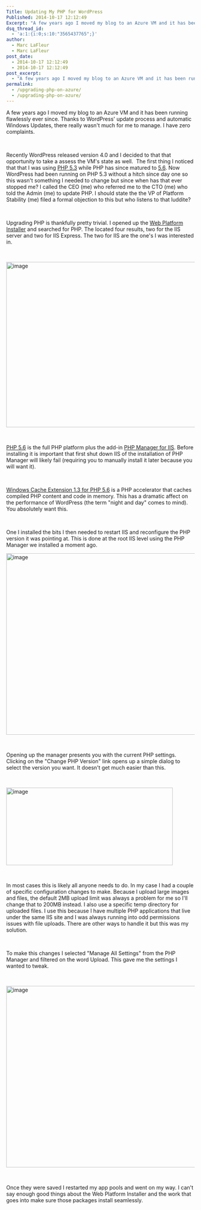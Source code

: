 ```yaml
---
Title: Updating My PHP for WordPress
Published: 2014-10-17 12:12:49
Excerpt: "A few years ago I moved my blog to an Azure VM and it has been running flawlessly ever since. Thanks to WordPress' update process and automatic Windows Updates, there really wasn't much for me to manage. I have zero complaints."
dsq_thread_id:
  - 'a:1:{i:0;s:10:"3565437765";}'
author:
  - Marc LaFleur
  - Marc LaFleur
post_date:
  - 2014-10-17 12:12:49
  - 2014-10-17 12:12:49
post_excerpt:
  - "A few years ago I moved my blog to an Azure VM and it has been running flawlessly ever since. Thanks to WordPress' update process and automatic Windows Updates, there really wasn't much for me to manage. I have zero complaints."
permalink:
  - /upgrading-php-on-azure/
  - /upgrading-php-on-azure/
---
```

A few years ago I moved my blog to an Azure VM and it has been running flawlessly ever since. Thanks to WordPress' update process and automatic Windows Updates, there really wasn't much for me to manage. I have zero complaints.

&nbsp;

Recently WordPress released version 4.0 and I decided to that that opportunity to take a assess the VM's state as well.  The first thing I noticed that that I was using <a href="http://php.net/ChangeLog-5.php#5.3.2" target="_blank">PHP 5.3</a> while PHP has since matured to <a href="http://php.net/ChangeLog-5.php#5.6.2" target="_blank">5.6</a>. Now WordPress had been running on PHP 5.3 without a hitch since day one so this wasn't something I needed to change but since when has that ever stopped me? I called the CEO (me) who referred me to the CTO (me) who told the Admin (me) to update PHP. I should state the the VP of Platform Stability (me) filed a formal objection to this but who listens to that luddite?

&nbsp;

Upgrading PHP is thankfully pretty trivial. I opened up the <a href="http://www.microsoft.com/web/downloads/platform.aspx" target="_blank">Web Platform Installer</a> and searched for PHP. The located four results, two for the IIS server and two for IIS Express. The two for IIS are the one's I was interested in.

&nbsp;

<a href="http://massivescale.blob.core.windows.net/blogmedia/2014/10/image.png"><img style="background-image: none; padding-top: 0px; padding-left: 0px; display: inline; padding-right: 0px; border: 0px;" title="image" src="http://massivescale.blob.core.windows.net/blogmedia/2014/10/image_thumb.png" alt="image" width="644" height="441" border="0" /></a>

&nbsp;

<a href="http://windows.php.net/" target="_blank">PHP 5.6</a> is the full PHP platform plus the add-in <a href="http://phpmanager.codeplex.com/" target="_blank">PHP Manager for IIS</a>. Before installing it is important that first shut down IIS of the installation of PHP Manager will likely fail (requiring you to manually install it later because you will want it).

&nbsp;

<a href="http://www.iis.net/downloads/microsoft/wincache-extension" target="_blank">Windows Cache Extension 1.3 for PHP 5.6</a> is a PHP accelerator that caches compiled PHP content and code in memory. This has a dramatic affect on the performance of WordPress (the term "night and day" comes to mind). You absolutely want this.

&nbsp;

One I installed the bits I then needed to restart IIS and reconfigure the PHP version it was pointing at. This is done at the root IIS level using the PHP Manager we installed a moment ago.

<a href="http://massivescale.blob.core.windows.net/blogmedia/2014/10/image1.png"><img style="background-image: none; padding-top: 0px; padding-left: 0px; display: inline; padding-right: 0px; border: 0px;" title="image" src="http://massivescale.blob.core.windows.net/blogmedia/2014/10/image_thumb1.png" alt="image" width="644" height="484" border="0" /></a>

&nbsp;

Opening up the manager presents you with the current PHP settings. Clicking on the "Change PHP Version" link opens up a simple dialog to select the version you want. It doesn't get much easier than this.

&nbsp;

<a href="http://massivescale.blob.core.windows.net/blogmedia/2014/10/image2.png"><img style="background-image: none; padding-top: 0px; padding-left: 0px; display: inline; padding-right: 0px; border: 0px;" title="image" src="http://massivescale.blob.core.windows.net/blogmedia/2014/10/image_thumb2.png" alt="image" width="445" height="207" border="0" /></a>

&nbsp;

In most cases this is likely all anyone needs to do. In my case I had a couple of specific configuration changes to make. Because I upload large images and files, the default 2MB upload limit was always a problem for me so I'll change that to 200MB instead. I also use a specific temp directory for uploaded files. I use this because I have multiple PHP applications that live under the same IIS site and I was always running into odd permissions issues with file uploads. There are other ways to handle it but this was my solution.

&nbsp;

To make this changes I selected "Manage All Settings" from the PHP Manager and filtered on the word Upload. This gave me the settings I wanted to tweak.

&nbsp;

<a href="http://massivescale.blob.core.windows.net/blogmedia/2014/10/image3.png"><img style="background-image: none; padding-top: 0px; padding-left: 0px; display: inline; padding-right: 0px; border: 0px;" title="image" src="http://massivescale.blob.core.windows.net/blogmedia/2014/10/image_thumb3.png" alt="image" width="644" height="484" border="0" /></a>

&nbsp;

Once they were saved I restarted my app pools and went on my way. I can't say enough good things about the Web Platform Installer and the work that goes into make sure those packages install seamlessly.